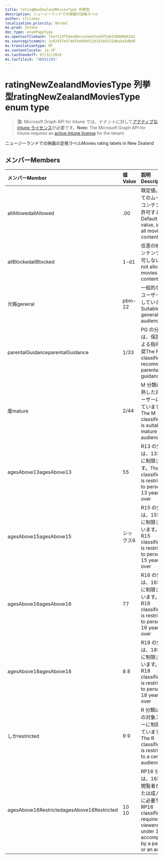 ```yaml
---
title: ratingNewZealandMoviesType 列挙型
description: ニュージーランドでの映画の定格ラベル
author: tfitzmac
localization_priority: Normal
ms.prod: Intune
doc_type: enumPageType
ms.openlocfilehash: 75e7129f54ee80cce3e655ed4f5a6150800b6162
ms.sourcegitcommit: 2c62457e57467b8d50f21b255b553106a9a5d8d6
ms.translationtype: MT
ms.contentlocale: ja-JP
ms.lasthandoff: 07/31/2019
ms.locfileid: "36031193"
---
```

# <a name="ratingnewzealandmoviestype-enum-type"></a><span data-ttu-id="4a49d-103">ratingNewZealandMoviesType 列挙型</span><span class="sxs-lookup"><span data-stu-id="4a49d-103">ratingNewZealandMoviesType enum type</span></span>

> <span data-ttu-id="4a49d-104">**注:** Microsoft Graph API for Intune では、テナントに対して[アクティブな intune ライセンス](https://go.microsoft.com/fwlink/?linkid=839381)が必要です。</span><span class="sxs-lookup"><span data-stu-id="4a49d-104">**Note:** The Microsoft Graph API for Intune requires an [active Intune license](https://go.microsoft.com/fwlink/?linkid=839381) for the tenant.</span></span>

<span data-ttu-id="4a49d-105">ニュージーランドでの映画の定格ラベル</span><span class="sxs-lookup"><span data-stu-id="4a49d-105">Movies rating labels in New Zealand</span></span>

## <a name="members"></a><span data-ttu-id="4a49d-106">メンバー</span><span class="sxs-lookup"><span data-stu-id="4a49d-106">Members</span></span>
|<span data-ttu-id="4a49d-107">メンバー</span><span class="sxs-lookup"><span data-stu-id="4a49d-107">Member</span></span>|<span data-ttu-id="4a49d-108">値</span><span class="sxs-lookup"><span data-stu-id="4a49d-108">Value</span></span>|<span data-ttu-id="4a49d-109">説明</span><span class="sxs-lookup"><span data-stu-id="4a49d-109">Description</span></span>|
|:---|:---|:---|
|<span data-ttu-id="4a49d-110">allAllowed</span><span class="sxs-lookup"><span data-stu-id="4a49d-110">allAllowed</span></span>|<span data-ttu-id="4a49d-111">.0</span><span class="sxs-lookup"><span data-stu-id="4a49d-111">0</span></span>|<span data-ttu-id="4a49d-112">既定値。すべてのムービーコンテンツを許可する</span><span class="sxs-lookup"><span data-stu-id="4a49d-112">Default value, allow all movies content</span></span>|
|<span data-ttu-id="4a49d-113">allBlocked</span><span class="sxs-lookup"><span data-stu-id="4a49d-113">allBlocked</span></span>|<span data-ttu-id="4a49d-114">1-d</span><span class="sxs-lookup"><span data-stu-id="4a49d-114">1</span></span>|<span data-ttu-id="4a49d-115">任意の映画コンテンツを許可しない</span><span class="sxs-lookup"><span data-stu-id="4a49d-115">Do not allow any movies content</span></span>|
|<span data-ttu-id="4a49d-116">元帳</span><span class="sxs-lookup"><span data-stu-id="4a49d-116">general</span></span>|<span data-ttu-id="4a49d-117">pbm-2</span><span class="sxs-lookup"><span data-stu-id="4a49d-117">2</span></span>|<span data-ttu-id="4a49d-118">一般的な対象ユーザーに適している</span><span class="sxs-lookup"><span data-stu-id="4a49d-118">Suitable for general audience</span></span>|
|<span data-ttu-id="4a49d-119">parentalGuidance</span><span class="sxs-lookup"><span data-stu-id="4a49d-119">parentalGuidance</span></span>|<span data-ttu-id="4a49d-120">1/3</span><span class="sxs-lookup"><span data-stu-id="4a49d-120">3</span></span>|<span data-ttu-id="4a49d-121">PG の分類では、保護者による指導を推奨</span><span class="sxs-lookup"><span data-stu-id="4a49d-121">The PG classification recommends parental guidance</span></span>|
|<span data-ttu-id="4a49d-122">度</span><span class="sxs-lookup"><span data-stu-id="4a49d-122">mature</span></span>|<span data-ttu-id="4a49d-123">2/4</span><span class="sxs-lookup"><span data-stu-id="4a49d-123">4</span></span>|<span data-ttu-id="4a49d-124">M 分類は、成熟した対象ユーザーに適しています。</span><span class="sxs-lookup"><span data-stu-id="4a49d-124">The M classification is suitable for mature audience</span></span>|
|<span data-ttu-id="4a49d-125">agesAbove13</span><span class="sxs-lookup"><span data-stu-id="4a49d-125">agesAbove13</span></span>|<span data-ttu-id="4a49d-126">5</span><span class="sxs-lookup"><span data-stu-id="4a49d-126">5</span></span>|<span data-ttu-id="4a49d-127">R13 の分類は、13才以上に制限されます。</span><span class="sxs-lookup"><span data-stu-id="4a49d-127">The R13 classification is restricted to persons 13 years and over</span></span>|
|<span data-ttu-id="4a49d-128">agesAbove15</span><span class="sxs-lookup"><span data-stu-id="4a49d-128">agesAbove15</span></span>|<span data-ttu-id="4a49d-129">シックス</span><span class="sxs-lookup"><span data-stu-id="4a49d-129">6</span></span>|<span data-ttu-id="4a49d-130">R15 の分類は、15年以上に制限されています。</span><span class="sxs-lookup"><span data-stu-id="4a49d-130">The R15 classification is restricted to persons 15 years and over</span></span>|
|<span data-ttu-id="4a49d-131">agesAbove16</span><span class="sxs-lookup"><span data-stu-id="4a49d-131">agesAbove16</span></span>|<span data-ttu-id="4a49d-132">7</span><span class="sxs-lookup"><span data-stu-id="4a49d-132">7</span></span>|<span data-ttu-id="4a49d-133">R16 の分類は、16年以上に制限されています。</span><span class="sxs-lookup"><span data-stu-id="4a49d-133">The R16 classification is restricted to persons 16 years and over</span></span>|
|<span data-ttu-id="4a49d-134">agesAbove18</span><span class="sxs-lookup"><span data-stu-id="4a49d-134">agesAbove18</span></span>|<span data-ttu-id="4a49d-135">8 </span><span class="sxs-lookup"><span data-stu-id="4a49d-135">8</span></span>|<span data-ttu-id="4a49d-136">R18 の分類は、18年以上に制限されています。</span><span class="sxs-lookup"><span data-stu-id="4a49d-136">The R18 classification is restricted to persons 18 years and over</span></span>|
|<span data-ttu-id="4a49d-137">しか</span><span class="sxs-lookup"><span data-stu-id="4a49d-137">restricted</span></span>|<span data-ttu-id="4a49d-138">9 </span><span class="sxs-lookup"><span data-stu-id="4a49d-138">9</span></span>|<span data-ttu-id="4a49d-139">R 分類は特定の対象ユーザーに制限されています。</span><span class="sxs-lookup"><span data-stu-id="4a49d-139">The R classification is restricted to a certain audience</span></span>|
|<span data-ttu-id="4a49d-140">agesAbove16Restricted</span><span class="sxs-lookup"><span data-stu-id="4a49d-140">agesAbove16Restricted</span></span>|<span data-ttu-id="4a49d-141">10 </span><span class="sxs-lookup"><span data-stu-id="4a49d-141">10</span></span>|<span data-ttu-id="4a49d-142">RP16 分類には、16以下の閲覧者が親または成人と共に必要</span><span class="sxs-lookup"><span data-stu-id="4a49d-142">The RP16 classification requires viewers under 16 accompanied by a parent or an adult</span></span>|



